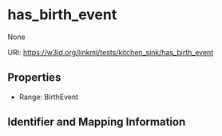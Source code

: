 # has_birth_event

None

URI: https://w3id.org/linkml/tests/kitchen_sink/has_birth_event



<!-- no inheritance hierarchy -->


## Properties

 * Range: BirthEvent

## Identifier and Mapping Information


